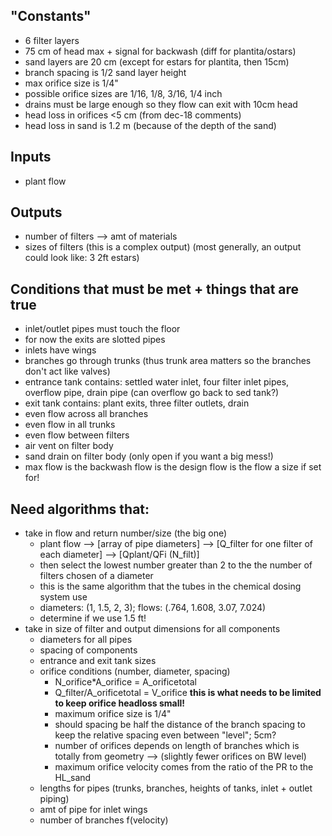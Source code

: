 ## "Constants"
- 6 filter layers
- 75 cm of head max + signal for backwash (diff for plantita/ostars)
- sand layers are 20 cm (except for estars for plantita, then 15cm)
- branch spacing is 1/2 sand layer height
- max orifice size is 1/4"
- possible orifice sizes are 1/16, 1/8, 3/16, 1/4 inch
- drains must be large enough so they flow can exit with 10cm head
- head loss in orifices <5 cm (from dec-18 comments)
- head loss in sand is 1.2 m (because of the depth of the sand)

## Inputs
- plant flow

## Outputs
- number of filters --> amt of materials
- sizes of filters (this is a complex output) (most generally, an output could look like: 3 2ft estars)

## Conditions that must be met + things that are true
- inlet/outlet pipes must touch the floor
- for now the exits are slotted pipes
- inlets have wings
- branches go through trunks (thus trunk area matters so the branches don't act like valves)
- entrance tank contains: settled water inlet, four filter inlet pipes, overflow pipe, drain pipe (can overflow go back to sed tank?)
- exit tank contains: plant exits, three filter outlets, drain
- even flow across all branches
- even flow in all trunks
- even flow between filters
- air vent on filter body
- sand drain on filter body (only open if you want a big mess!)
- max flow is the backwash flow is the design flow is the flow a size if set for! 

## Need algorithms that:
- take in flow and return number/size (the big one)
    - plant flow --> \[array of pipe diameters] --> \[Q_filter for one filter of each diameter] --> \[Qplant/QFi (N_filt)]
    - then select the lowest number greater than 2 to the the number of filters chosen of a diameter 
    - this is the same algorithm that the tubes in the chemical dosing system use
    - diameters: (1, 1.5, 2, 3); flows: (.764, 1.608, 3.07, 7.024)
    - determine if we use 1.5 ft!
- take in size of filter and output dimensions for all components
  - diameters for all pipes
  - spacing of components
  - entrance and exit tank sizes
  - orifice conditions (number, diameter, spacing)
    - N_orifice*A_orifice = A_orificetotal
    - Q_filter/A_orificetotal = V_orifice **this is what needs to be limited to keep orifice headloss small!**
    - maximum orifice size is 1/4" 
    - should spacing be half the distance of the branch spacing to keep the relative spacing even between "level"; 5cm?
    - number of orifices depends on length of branches which is totally from geometry --> (slightly fewer orifices on BW level)
    - maximum orifice velocity comes from the ratio of the PR to the HL_sand
  - lengths for pipes (trunks, branches, heights of tanks, inlet + outlet piping)
  - amt of pipe for inlet wings
  - number of branches f(velocity) 
